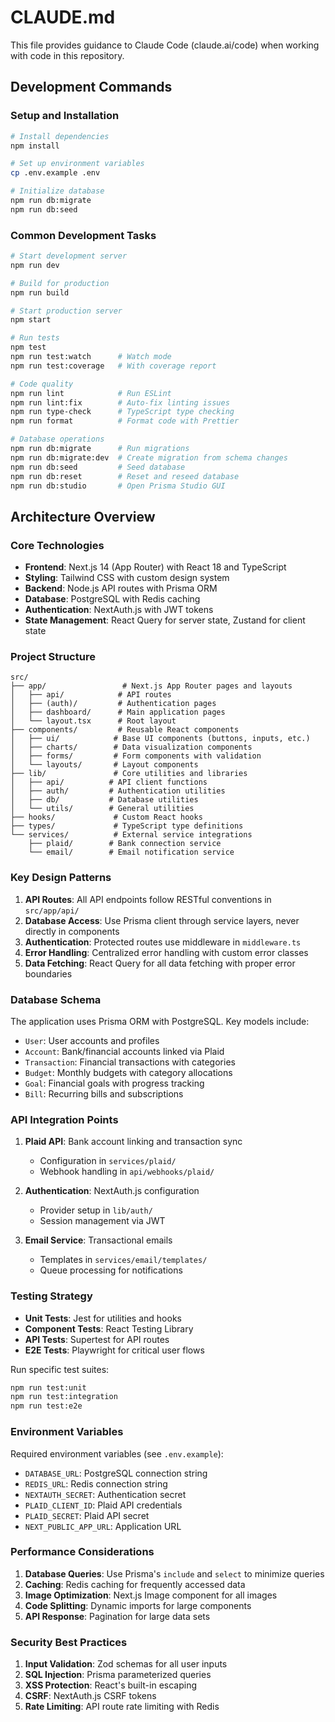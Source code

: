 # CLAUDE.md

This file provides guidance to Claude Code (claude.ai/code) when working with code in this repository.

## Development Commands

### Setup and Installation
```bash
# Install dependencies
npm install

# Set up environment variables
cp .env.example .env

# Initialize database
npm run db:migrate
npm run db:seed
```

### Common Development Tasks
```bash
# Start development server
npm run dev

# Build for production
npm run build

# Start production server
npm start

# Run tests
npm test
npm run test:watch      # Watch mode
npm run test:coverage   # With coverage report

# Code quality
npm run lint            # Run ESLint
npm run lint:fix        # Auto-fix linting issues
npm run type-check      # TypeScript type checking
npm run format          # Format code with Prettier

# Database operations
npm run db:migrate      # Run migrations
npm run db:migrate:dev  # Create migration from schema changes
npm run db:seed         # Seed database
npm run db:reset        # Reset and reseed database
npm run db:studio       # Open Prisma Studio GUI
```

## Architecture Overview

### Core Technologies
- **Frontend**: Next.js 14 (App Router) with React 18 and TypeScript
- **Styling**: Tailwind CSS with custom design system
- **Backend**: Node.js API routes with Prisma ORM
- **Database**: PostgreSQL with Redis caching
- **Authentication**: NextAuth.js with JWT tokens
- **State Management**: React Query for server state, Zustand for client state

### Project Structure

```
src/
├── app/                 # Next.js App Router pages and layouts
│   ├── api/            # API routes
│   ├── (auth)/         # Authentication pages
│   ├── dashboard/      # Main application pages
│   └── layout.tsx      # Root layout
├── components/         # Reusable React components
│   ├── ui/            # Base UI components (buttons, inputs, etc.)
│   ├── charts/        # Data visualization components
│   ├── forms/         # Form components with validation
│   └── layouts/       # Layout components
├── lib/               # Core utilities and libraries
│   ├── api/          # API client functions
│   ├── auth/         # Authentication utilities
│   ├── db/           # Database utilities
│   └── utils/        # General utilities
├── hooks/             # Custom React hooks
├── types/             # TypeScript type definitions
└── services/          # External service integrations
    ├── plaid/        # Bank connection service
    └── email/        # Email notification service
```

### Key Design Patterns

1. **API Routes**: All API endpoints follow RESTful conventions in `src/app/api/`
2. **Database Access**: Use Prisma client through service layers, never directly in components
3. **Authentication**: Protected routes use middleware in `middleware.ts`
4. **Error Handling**: Centralized error handling with custom error classes
5. **Data Fetching**: React Query for all data fetching with proper error boundaries

### Database Schema

The application uses Prisma ORM with PostgreSQL. Key models include:
- `User`: User accounts and profiles
- `Account`: Bank/financial accounts linked via Plaid
- `Transaction`: Financial transactions with categories
- `Budget`: Monthly budgets with category allocations
- `Goal`: Financial goals with progress tracking
- `Bill`: Recurring bills and subscriptions

### API Integration Points

1. **Plaid API**: Bank account linking and transaction sync
   - Configuration in `services/plaid/`
   - Webhook handling in `api/webhooks/plaid/`

2. **Authentication**: NextAuth.js configuration
   - Provider setup in `lib/auth/`
   - Session management via JWT

3. **Email Service**: Transactional emails
   - Templates in `services/email/templates/`
   - Queue processing for notifications

### Testing Strategy

- **Unit Tests**: Jest for utilities and hooks
- **Component Tests**: React Testing Library
- **API Tests**: Supertest for API routes
- **E2E Tests**: Playwright for critical user flows

Run specific test suites:
```bash
npm run test:unit
npm run test:integration
npm run test:e2e
```

### Environment Variables

Required environment variables (see `.env.example`):
- `DATABASE_URL`: PostgreSQL connection string
- `REDIS_URL`: Redis connection string
- `NEXTAUTH_SECRET`: Authentication secret
- `PLAID_CLIENT_ID`: Plaid API credentials
- `PLAID_SECRET`: Plaid API secret
- `NEXT_PUBLIC_APP_URL`: Application URL

### Performance Considerations

1. **Database Queries**: Use Prisma's `include` and `select` to minimize queries
2. **Caching**: Redis caching for frequently accessed data
3. **Image Optimization**: Next.js Image component for all images
4. **Code Splitting**: Dynamic imports for large components
5. **API Response**: Pagination for large data sets

### Security Best Practices

1. **Input Validation**: Zod schemas for all user inputs
2. **SQL Injection**: Prisma parameterized queries
3. **XSS Protection**: React's built-in escaping
4. **CSRF**: NextAuth.js CSRF tokens
5. **Rate Limiting**: API route rate limiting with Redis